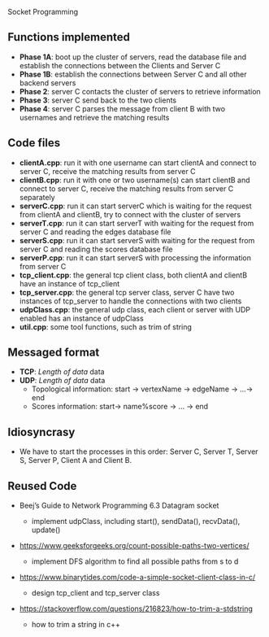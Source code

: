 Socket Programming

## Functions implemented
- <b>Phase 1A</b>: boot up the cluster of servers, read the database file and establish the connections between the Clients and Server C
- <b>Phase 1B</b>: establish the connections between Server C and all other backend servers
- <b>Phase 2</b>: server C contacts the cluster of servers to retrieve information
- <b>Phase 3</b>: server C send back to the two clients 
- <b>Phase 4</b>: server C parses the message from client B with two usernames and retrieve the matching results

## Code files
- <b>clientA.cpp</b>: run it with one username can start clientA and connect to server C, receive the matching results from server C
- <b>clientB.cpp</b>: run it with one or two username(s) can start clientB and connect to server C, receive the matching results from server C separately
- <b>serverC.cpp</b>: run it can start serverC which is waiting for the request from clientA and clientB, try to connect with the cluster of servers
- <b>serverT.cpp</b>: run it can start serverT with waiting for the request from server C and reading the edges database file 
- <b>serverS.cpp</b>: run it can start serverS with waiting for the request from server C and reading the scores database file
- <b>serverP.cpp</b>: run it can start serverS with processing the information from server C
- <b>tcp_client.cpp</b>: the general tcp client class, both clientA and clientB have an instance of tcp_client
- <b>tcp_server.cpp</b>: the general tcp server class, server C have two instances of tcp_server to handle the connections with two clients
- <b>udpClass.cpp</b>: the general udp class, each client or server with UDP enabled has an instance of udpClass
- <b>util.cpp</b>: some tool functions, such as trim of string

## Messaged format
- <b>TCP</b>: <i>Length of data</i> data
- <b>UDP</b>: <i>Length of data</i> data
    - Topological information: start -> vertexName -> edgeName -> ...-> end
    - Scores information: start-> name%score -> ... -> end

## Idiosyncrasy
 - We have to start the processes in this order: Server C, Server T, Server S, Server P, Client A and Client B.


## Reused Code
 - Beej’s Guide to Network Programming 6.3 Datagram socket 
    - implement udpClass, including start(), sendData(), recvData(), update()
 - https://www.geeksforgeeks.org/count-possible-paths-two-vertices/ 
    -  implement DFS algorithm to find all possible paths from s to d
 - https://www.binarytides.com/code-a-simple-socket-client-class-in-c/
    - design tcp_client and tcp_server class

- https://stackoverflow.com/questions/216823/how-to-trim-a-stdstring
    - how to trim a string in c++